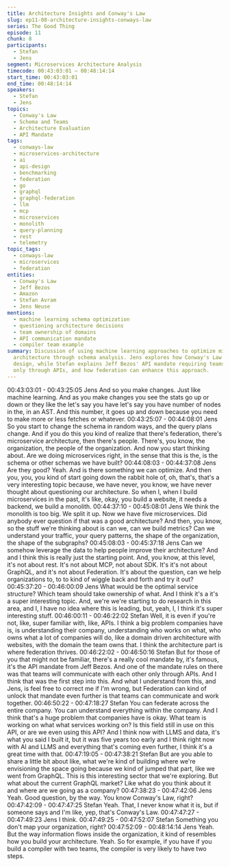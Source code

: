 ```yaml
---
title: Architecture Insights and Conway's Law
slug: ep11-08-architecture-insights-conways-law
series: The Good Thing
episode: 11
chunk: 8
participants:
  - Stefan
  - Jens
segment: Microservices Architecture Analysis
timecode: 00:43:03:01 – 00:48:14:14
start_time: 00:43:03:01
end_time: 00:48:14:14
speakers:
  - Stefan
  - Jens
topics:
  - Conway's Law
  - Schema and Teams
  - Architecture Evaluation
  - API Mandate
tags:
  - conways-law
  - microservices-architecture
  - ai
  - api-design
  - benchmarking
  - federation
  - go
  - graphql
  - graphql-federation
  - llm
  - mcp
  - microservices
  - monolith
  - query-planning
  - rest
  - telemetry
topic_tags:
  - conways-law
  - microservices
  - federation
entities:
  - Conway's Law
  - Jeff Bezos
  - Amazon
  - Stefan Avram
  - Jens Neuse
mentions:
  - machine learning schema optimization
  - questioning architecture decisions
  - team ownership of domains
  - API communication mandate
  - compiler team example
summary: Discussion of using machine learning approaches to optimize microservices
  architecture through schema analysis. Jens explores how Conway's Law affects system
  design, while Stefan explains Jeff Bezos' API mandate requiring teams to communicate
  only through APIs, and how federation can enhance this approach.
---
```


00:43:03:01 - 00:43:25:05
Jens
And so you make changes. Just like machine learning. And as you make changes you see the
stats go up or down or they like the let's say you have let's say you have number of nodes in
the, in an AST. And this number, it goes up and down because you need to make more or less
fetches or whatever.
00:43:25:07 - 00:44:08:01
Jens
So you start to change the schema in random ways, and the query plans change. And if you do
this you kind of realize that there's federation, there's microservice architecture, then there's
people. There's, you know, the organization, the people of the organization. And now you start
thinking about. Are we doing microservices right, in the sense that this is the, is the schema or
other schemas we have built?
00:44:08:03 - 00:44:37:08
Jens
Are they good? Yeah. And is there something we can optimize. And then you, you, you kind of
start going down the rabbit hole of, oh, that's, that's a very interesting topic because, we have
never, you know, we have never thought about questioning our architecture. So when I, when I
build microservices in the past, it's like, okay, you build a website, it needs a backend, we build
a monolith.
00:44:37:10 - 00:45:08:01
Jens
We think the monolith is too big. We split it up. Now we have five microservices. Did anybody
ever question if that was a good architecture? And then, you know, so the stuff we're thinking
about is can we, can we build metrics? Can we understand your traffic, your query patterns, the
shape of the organization, the shape of the subgraphs?
00:45:08:03 - 00:45:37:18
Jens
Can we somehow leverage the data to help people improve their architecture? And and I think
this is really just the starting point. And, you know, at this level, it's not about rest. It's not about
MCP, not about SDK. It's it's not about GraphQL, and it's not about Federation. It's about the
question, can we help organizations to, to to kind of wiggle back and forth and try it out?
00:45:37:20 - 00:46:00:09
Jens
What would be the optimal service structure? Which team should take ownership of what. And I
think it's a it's a super interesting topic. And, we're we're starting to do research in this area, and
I, I have no idea where this is leading, but, yeah, I, I think it's super interesting stuff.
00:46:00:11 - 00:46:22:02
Stefan
Well, it is even if you're not, like, super familiar with, like, APIs. I think a big problem companies
have is, is understanding their company, understanding who works on what, who owns what a
lot of companies will do, like a domain driven architecture with websites, with the domain the
team owns that. I think the architecture part is where federation thrives.
00:46:22:02 - 00:46:50:16
Stefan
But for those of you that might not be familiar, there's a really cool mandate by, it's famous, it's
the API mandate from Jeff Bezos. And one of the mandate rules on there was that teams will
communicate with each other only through APIs. And I think that was the first step into this. And
what I understand from this, and Jens, is feel free to correct me if I'm wrong, but Federation can
kind of unlock that mandate even further is that teams can communicate and work together.
00:46:50:22 - 00:47:18:27
Stefan
You can federate across the entire company. You can understand everything within the
company. And I think that's a huge problem that companies have is okay. What team is working
on what what services working on? Is this field still in use on this API, or are we even using this
API? And I think now with LLMS and data, it's what you said I built it, but it was five years too
early and I think right now with AI and LLMS and everything that's coming even further, I think
it's a great time with that.
00:47:19:05 - 00:47:38:21
Stefan
But are you able to share a little bit about like, what we're kind of building where we're
envisioning the space going because we kind of jumped that part, like we went from GraphQL.
This is this interesting sector that we're exploring. But what about the current GraphQL market?
Like what do you think about it and where are we going as a company?
00:47:38:23 - 00:47:42:06
Jens
Yeah. Good question, by the way. You know Conway's Law, right?
00:47:42:09 - 00:47:47:25
Stefan
Yeah. That, I never know what it is, but if someone says and I'm like, yep, that's Conway's Law.
00:47:47:27 - 00:47:49:23
Jens
I think.
00:47:49:25 - 00:47:52:07
Stefan
Something you don't map your organization, right?
00:47:52:09 - 00:48:14:14
Jens
Yeah. But the way information flows inside the organization, it kind of resembles how you build
your architecture. Yeah. So for example, if you have if you build a compiler with two teams, the
compiler is very likely to have two steps.